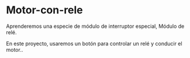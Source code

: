 # Motor-con-rele
Aprenderemos una especie de módulo de interruptor especial, Módulo de relé.

En este proyecto, usaremos un botón para controlar un relé y conducir el motor..

